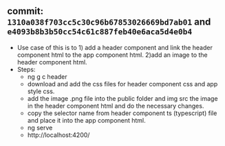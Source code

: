 ## commit: `1310a038f703cc5c30c96b67853026669bd7ab01` and `e4093b8b3b50cc54c61c887feb40e6aca5d4e0b4`
- Use case of this is to 1) add a header component and link the header component html to the app component html. 2)add an image to the header component html.
- Steps:
  - ng g c header
  - download and add the css files for header component css and app style css.
  - add the image .png file into the public folder and img src the image in the header component html and do the necessary changes.
  - copy the selector name from header component ts (typescript) file and place it into the app component html.
  - ng serve
  - http://localhost:4200/
